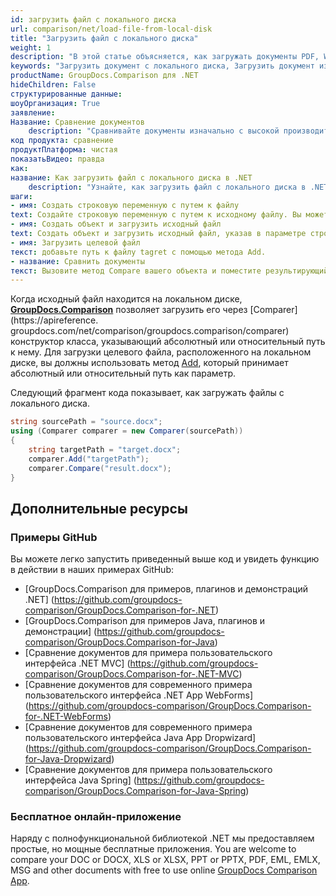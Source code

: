 ```yaml
---
id: загрузить файл с локального диска
url: comparison/net/load-file-from-local-disk
title: "Загрузить файл с локального диска"
weight: 1
description: "В этой статье объясняется, как загружать документы PDF, Word, Excel, PowerPoint с локального диска при использовании GroupDocs.Comparison для .NET."
keywords: "Загрузить документ с локального диска, Загрузить документ из пути к файлу, Загрузить документ с помощью GroupDocs.Comparison"
productName: GroupDocs.Comparison для .NET
hideChildren: False
структурированные данные:
шоуОрганизация: True
заявление:
Название: Сравнение документов
    description: "Сравнивайте документы изначально с высокой производительностью, используя язык C# и GroupDocs.Comparison для .NET."
код продукта: сравнение
продуктПлатформа: чистая
показатьВидео: правда
как:
название: Как загрузить файл с локального диска в .NET
    description: "Узнайте, как загрузить файл с локального диска в .NET шаг за шагом"
шаги:
- имя: Создать строковую переменную с путем к файлу
text: Создайте строковую переменную с путем к исходному файлу. Вы можете указать абсолютный или относительный путь к файлу в соответствии с вашими требованиями.
- имя: Создать объект и загрузить исходный файл
text: Создать объект и загрузить исходный файл, указав в параметре строковую переменную.
- имя: Загрузить целевой файл
текст: добавьте путь к файлу tagret с помощью метода Add.
- название: Сравнить документы
текст: Вызовите метод Compare вашего объекта и поместите результирующий параметр пути к файлу и объект параметров.
---
```

Когда исходный файл находится на локальном диске, **[GroupDocs.Comparison](https://products.groupdocs.com/comparison/net)** позволяет загрузить его через [Comparer](https://apireference. groupdocs.com/net/comparison/groupdocs.comparison/comparer) конструктор класса, указывающий абсолютный или относительный путь к нему. Для загрузки целевого файла, расположенного на локальном диске, вы должны использовать метод [Add](https://apireference.groupdocs.com/net/comparison/groupdocs.comparison/comparer/methods/add/index), который принимает абсолютный или относительный путь как параметр.

Следующий фрагмент кода показывает, как загружать файлы с локального диска.

```csharp
string sourcePath = "source.docx";
using (Comparer comparer = new Comparer(sourcePath))
{
	string targetPath = "target.docx";
    comparer.Add("targetPath");
    comparer.Compare("result.docx");
}
```

## Дополнительные ресурсы
### Примеры GitHub
Вы можете легко запустить приведенный выше код и увидеть функцию в действии в наших примерах GitHub:
* [GroupDocs.Comparison для примеров, плагинов и демонстраций .NET] (https://github.com/groupdocs-comparison/GroupDocs.Comparison-for-.NET)
* [GroupDocs.Comparison для примеров Java, плагинов и демонстрации] (https://github.com/groupdocs-comparison/GroupDocs.Comparison-for-Java)
* [Сравнение документов для примера пользовательского интерфейса .NET MVC] (https://github.com/groupdocs-comparison/GroupDocs.Comparison-for-.NET-MVC)
* [Сравнение документов для современного примера пользовательского интерфейса .NET App WebForms] (https://github.com/groupdocs-comparison/GroupDocs.Comparison-for-.NET-WebForms)
* [Сравнение документов для современного примера пользовательского интерфейса Java App Dropwizard] (https://github.com/groupdocs-comparison/GroupDocs.Comparison-for-Java-Dropwizard)
* [Сравнение документов для примера пользовательского интерфейса Java Spring] (https://github.com/groupdocs-comparison/GroupDocs.Comparison-for-Java-Spring)
    

### Бесплатное онлайн-приложение
Наряду с полнофункциональной библиотекой .NET мы предоставляем простые, но мощные бесплатные приложения.
You are welcome to compare your DOC or DOCX, XLS or XLSX, PPT or PPTX, PDF, EML, EMLX, MSG and other documents with free to use online [GroupDocs Comparison App](https://products.groupdocs.app/comparison).
